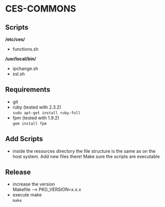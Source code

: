 # CES-COMMONS

##  Scripts

**/etc/ces/**

- functions.sh

**/usr/local/bin/**

* ipchange.sh
* ssl.sh 

## Requirements
* git
* ruby (tested with 2.3.2) <br>
```sudo apt-get install ruby-full```
* fpm (tested with 1.9.2) <br>
```gem install fpm```

## Add Scripts 

* inside the resources directory the file structure is the same as on the host system. Add new files there! Make sure the scripts are executable

## Release

* increase the version <br>
 Makefile --> PKG_VERSION=x.x.x
* execute make <br>
 ```make```





 
